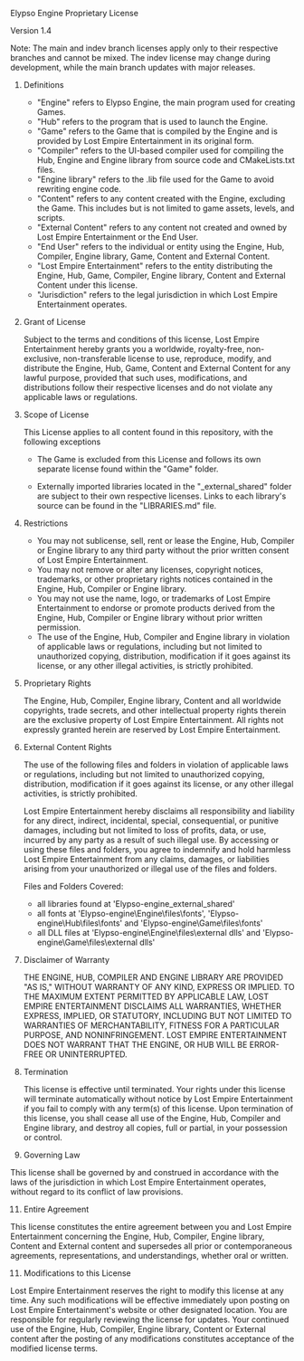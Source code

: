 Elypso Engine Proprietary License

Version 1.4

Note: The main and indev branch licenses apply only to their respective branches and cannot be mixed. The indev license may change during development, while the main branch updates with major releases.

1. Definitions

   - "Engine" refers to Elypso Engine, the main program used for creating Games.
   - "Hub" refers to the program that is used to launch the Engine.
   - "Game" refers to the Game that is compiled by the Engine and is provided by Lost Empire Entertainment in its original form.
   - "Compiler" refers to the UI-based compiler used for compiling the Hub, Engine and Engine library from source code and CMakeLists.txt files.
   - "Engine library" refers to the .lib file used for the Game to avoid rewriting engine code.
   - "Content" refers to any content created with the Engine, excluding the Game. This includes but is not limited to game assets, levels, and scripts.
   - "External Content" refers to any content not created and owned by Lost Empire Entertainment or the End User.
   - "End User" refers to the individual or entity using the Engine, Hub, Compiler, Engine library, Game, Content and External Content.
   - "Lost Empire Entertainment" refers to the entity distributing the Engine, Hub, Game, Compiler, Engine library, Content and External Content under this license.
   - "Jurisdiction" refers to the legal jurisdiction in which Lost Empire Entertainment operates.

2. Grant of License

   Subject to the terms and conditions of this license, Lost Empire Entertainment hereby grants you a worldwide, royalty-free, non-exclusive, non-transferable license to use, reproduce, modify, and distribute the Engine, Hub, Game, Content and External Content for any lawful purpose, provided that such uses, modifications, and distributions follow their respective licenses and do not violate any applicable laws or regulations.

3. Scope of License

   This License applies to all content found in this repository, with the following exceptions

   - The Game is excluded from this License and follows its own separate license found within the "Game" folder.

   - Externally imported libraries located in the "_external_shared" folder are subject to their own respective licenses. Links to each library's source can be found in the "LIBRARIES.md" file.

4. Restrictions

   - You may not sublicense, sell, rent or lease the Engine, Hub, Compiler or Engine library to any third party without the prior written consent of Lost Empire Entertainment.
   - You may not remove or alter any licenses, copyright notices, trademarks, or other proprietary rights notices contained in the Engine, Hub, Compiler or Engine library.
   - You may not use the name, logo, or trademarks of Lost Empire Entertainment to endorse or promote products derived from the Engine, Hub, Compiler or Engine library without prior written permission.
   - The use of the Engine, Hub, Compiler and Engine library in violation of applicable laws or regulations, including but not limited to unauthorized copying, distribution, modification if it goes against its license, or any other illegal activities, is strictly prohibited.

6. Proprietary Rights

   The Engine, Hub, Compiler, Engine library, Content and all worldwide copyrights, trade secrets, and other intellectual property rights therein are the exclusive property of Lost Empire Entertainment. All rights not expressly granted herein are reserved by Lost Empire Entertainment.

7. External Content Rights

   The use of the following files and folders in violation of applicable laws or regulations, including but not limited to unauthorized copying, distribution, modification if it goes against its license, or any other illegal activities, is strictly prohibited.

   Lost Empire Entertainment hereby disclaims all responsibility and liability for any direct, indirect, incidental, special, consequential, or punitive damages, including but not limited to loss of profits, data, or use, incurred by any party as a result of such illegal use. By accessing or using these files and folders, you agree to indemnify and hold harmless Lost Empire Entertainment from any claims, damages, or liabilities arising from your unauthorized or illegal use of the files and folders.

   Files and Folders Covered:
   - all libraries found at 'Elypso-engine\_external_shared'
   - all fonts at 'Elypso-engine\Engine\files\fonts', 'Elypso-engine\Hub\files\fonts' and 'Elypso-engine\Game\files\fonts'
   - all DLL files at 'Elypso-engine\Engine\files\external dlls' and 'Elypso-engine\Game\files\external dlls'

8. Disclaimer of Warranty

   THE ENGINE, HUB, COMPILER AND ENGINE LIBRARY ARE PROVIDED "AS IS," WITHOUT WARRANTY OF ANY KIND, EXPRESS OR IMPLIED. TO THE MAXIMUM EXTENT PERMITTED BY APPLICABLE LAW, LOST EMPIRE ENTERTAINMENT DISCLAIMS ALL WARRANTIES, WHETHER EXPRESS, IMPLIED, OR STATUTORY, INCLUDING BUT NOT LIMITED TO WARRANTIES OF MERCHANTABILITY, FITNESS FOR A PARTICULAR PURPOSE, AND NONINFRINGEMENT. LOST EMPIRE ENTERTAINMENT DOES NOT WARRANT THAT THE ENGINE, OR HUB WILL BE ERROR-FREE OR UNINTERRUPTED.

9. Termination

   This license is effective until terminated. Your rights under this license will terminate automatically without notice by Lost Empire Entertainment if you fail to comply with any term(s) of this license. Upon termination of this license, you shall cease all use of the Engine, Hub, Compiler and Engine library, and destroy all copies, full or partial, in your possession or control.

10. Governing Law

   This license shall be governed by and construed in accordance with the laws of the jurisdiction in which Lost Empire Entertainment operates, without regard to its conflict of law provisions.

11. Entire Agreement

   This license constitutes the entire agreement between you and Lost Empire Entertainment concerning the Engine, Hub, Compiler, Engine library, Content and External content and supersedes all prior or contemporaneous agreements, representations, and understandings, whether oral or written.

11. Modifications to this License

   Lost Empire Entertainment reserves the right to modify this license at any time. Any such modifications will be effective immediately upon posting on Lost Empire Entertainment's website or other designated location. You are responsible for regularly reviewing the license for updates. Your continued use of the Engine, Hub, Compiler, Engine library, Content or External content after the posting of any modifications constitutes acceptance of the modified license terms.
